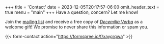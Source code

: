 +++
title = 'Contact'
date = 2023-12-05T20:17:57-06:00
omit_header_text = true
menu = "main"
+++
Have a question, concern? Let me know!

Join the [mailing list](https://forms.gle/YYKhv4GvREFMUBX38) and receive a free copy of [*Decemilia Verba*](/works/decemilia) as a welcome gift! We promise to never share this information or spam you.


{{< form-contact action="https://formspree.io/f/xaygrqwa" >}}